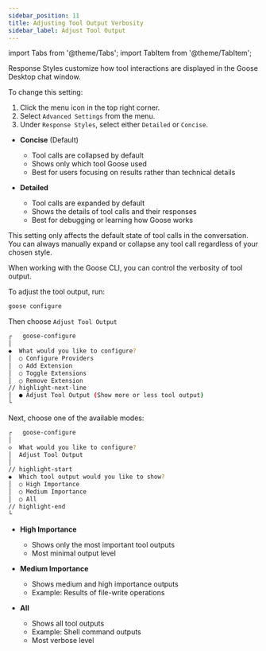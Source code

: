 ```yaml
---
sidebar_position: 11
title: Adjusting Tool Output Verbosity
sidebar_label: Adjust Tool Output
---
```

import Tabs from '@theme/Tabs';
import TabItem from '@theme/TabItem';

<Tabs groupId="interface">
  <TabItem value="ui" label="Goose Desktop" default>
Response Styles customize how tool interactions are displayed in the Goose Desktop chat window. 

To change this setting:
1. Click the menu icon in the top right corner.
2. Select `Advanced Settings` from the menu.
3. Under `Response Styles`, select either `Detailed` or `Concise`.

- **Concise** (Default)
    - Tool calls are collapsed by default
    - Shows only which tool Goose used
    - Best for users focusing on results rather than technical details

- **Detailed**
    - Tool calls are expanded by default
    - Shows the details of tool calls and their responses
    - Best for debugging or learning how Goose works

This setting only affects the default state of tool calls in the conversation. You can always manually expand or collapse any tool call regardless of your chosen style.

</TabItem>
  <TabItem value="cli" label="Goose CLI">
When working with the Goose CLI, you can control the verbosity of tool output.

To adjust the tool output, run:

```sh
goose configure
```

Then choose `Adjust Tool Output`

```sh
┌   goose-configure 
│
◆  What would you like to configure?
│  ○ Configure Providers 
│  ○ Add Extension 
│  ○ Toggle Extensions 
│  ○ Remove Extension
// highlight-next-line
│  ● Adjust Tool Output (Show more or less tool output)
└  
```

Next, choose one of the available modes:

```sh
┌   goose-configure 
│
◇  What would you like to configure?
│  Adjust Tool Output 
│
// highlight-start
◆  Which tool output would you like to show?
│  ○ High Importance 
│  ○ Medium Importance 
│  ○ All 
// highlight-end
└  
```

- **High Importance**
    - Shows only the most important tool outputs
    - Most minimal output level

- **Medium Importance**
    - Shows medium and high importance outputs
    - Example: Results of file-write operations

- **All**
    - Shows all tool outputs
    - Example: Shell command outputs
    - Most verbose level
 </TabItem>
</Tabs>
